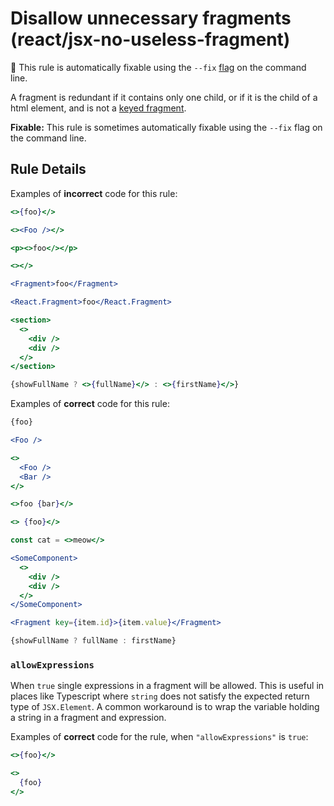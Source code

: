 # Disallow unnecessary fragments (react/jsx-no-useless-fragment)

🔧 This rule is automatically fixable using the `--fix` [flag](https://eslint.org/docs/latest/user-guide/command-line-interface#--fix) on the command line.

A fragment is redundant if it contains only one child, or if it is the child of a html element, and is not a [keyed fragment](https://reactjs.org/docs/fragments.html#keyed-fragments).

**Fixable:** This rule is sometimes automatically fixable using the `--fix` flag on the command line.

## Rule Details

Examples of **incorrect** code for this rule:

```jsx
<>{foo}</>

<><Foo /></>

<p><>foo</></p>

<></>

<Fragment>foo</Fragment>

<React.Fragment>foo</React.Fragment>

<section>
  <>
    <div />
    <div />
  </>
</section>

{showFullName ? <>{fullName}</> : <>{firstName}</>}
```

Examples of **correct** code for this rule:

```jsx
{foo}

<Foo />

<>
  <Foo />
  <Bar />
</>

<>foo {bar}</>

<> {foo}</>

const cat = <>meow</>

<SomeComponent>
  <>
    <div />
    <div />
  </>
</SomeComponent>

<Fragment key={item.id}>{item.value}</Fragment>

{showFullName ? fullName : firstName}
```

### `allowExpressions`

When `true` single expressions in a fragment will be allowed. This is useful in
places like Typescript where `string` does not satisfy the expected return type
of `JSX.Element`. A common workaround is to wrap the variable holding a string
in a fragment and expression.

Examples of **correct** code for the rule, when `"allowExpressions"` is `true`:

```jsx
<>{foo}</>

<>
  {foo}
</>
```
